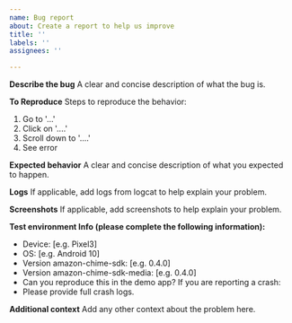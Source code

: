 ```yaml
---
name: Bug report
about: Create a report to help us improve
title: ''
labels: ''
assignees: ''

---
```


**Describe the bug**
A clear and concise description of what the bug is.

**To Reproduce**
Steps to reproduce the behavior:
1. Go to '...'
2. Click on '....'
3. Scroll down to '....'
4. See error

**Expected behavior**
A clear and concise description of what you expected to happen.

**Logs**
If applicable, add logs from logcat to help explain your problem.

**Screenshots**
If applicable, add screenshots to help explain your problem.

**Test environment Info (please complete the following information):**
 - Device: [e.g. Pixel3]
 - OS: [e.g. Android 10]
 - Version amazon-chime-sdk: [e.g. 0.4.0]
 - Version amazon-chime-sdk-media: [e.g. 0.4.0]
 - Can you reproduce this in the demo app?
If you are reporting a crash:
 - Please provide full crash logs.

**Additional context**
Add any other context about the problem here.
